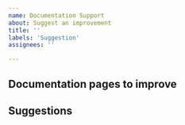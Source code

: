 ```yaml
---
name: Documentation Support
about: Suggest an improvement 
title: ''
labels: 'Suggestion'
assignees: ''

---
```


<!-- Which documentation sections could be improved? -->
## Documentation pages to improve

<!-- Lists the sections with their link refers to **docs.mia-platform.eu** and describes what is the problem.

### [Section 1](https://docs.mia-platform.eu/...#..) 

Description of the problem -->

## **Suggestions**

<!-- Describes here all the suggestions that could resolve the problem listed above. -->



